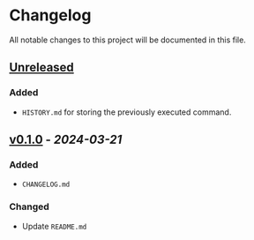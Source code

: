 # Changelog

All notable changes to this project will be documented in this file.

## [Unreleased]

### Added

- `HISTORY.md` for storing the previously executed command.

## [v0.1.0] - _2024-03-21_

### Added

- `CHANGELOG.md`

### Changed

- Update `README.md`

[Unreleased]: https://github.com/trmphx/git-flow-workflow/compare/v0.1.0...HEAD
[v0.1.0]: https://github.com/trmphx/git-flow-workflow/releases/tag/v0.1.0
